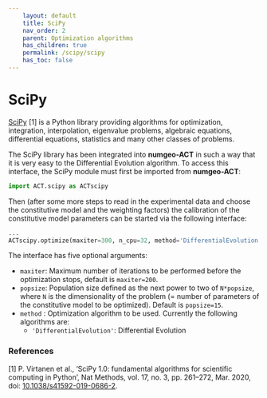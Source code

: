 ```yaml
---
    layout: default
    title: SciPy
    nav_order: 2
    parent: Optimization algorithms
    has_children: true
    permalink: /scipy/scipy
    has_toc: false
---
```

# SciPy

[SciPy](https://scipy.org/) [1] is a Python library providing algorithms for optimization, integration, interpolation, eigenvalue problems, algebraic equations, differential equations, statistics and many other classes of problems.

The SciPy library has been integrated into **numgeo-ACT** in such a way that it is very easy to the Differential Evolution algorithm. To access this interface, the SciPy module must first be imported from **numgeo-ACT**:

```python
import ACT.scipy as ACTscipy
```

Then (after some more steps to read in the experimental data and choose the constitutive model and the weighting factors) the calibration of the constitutive model parameters can be started via the following interface:

```python
...
ACTscipy.optimize(maxiter=300, n_cpu=32, method='DifferentialEvolution')
```

The interface has five optional arguments:
* `maxiter`: Maximum number of iterations to be performed before the optimization stops, default is `maxiter=200`.
* `popsize`: Population size defined as the next power to two of `N*popsize`, where `N` is the dimensionality of the problem (= number of parameters of the constitutive model to be optimized). Default is `popsize=15`.
* `method` : Optimization algorithm to be used. Currently the following algorithms are:
    * `'DifferentialEvolution'`: Differential Evolution


### References
[1] P. Virtanen et al., ‘SciPy 1.0: fundamental algorithms for scientific computing in Python’, Nat Methods, vol. 17, no. 3, pp. 261–272, Mar. 2020, doi: [10.1038/s41592-019-0686-2](https://doi.org/10.1038/s41592-019-0686-2).